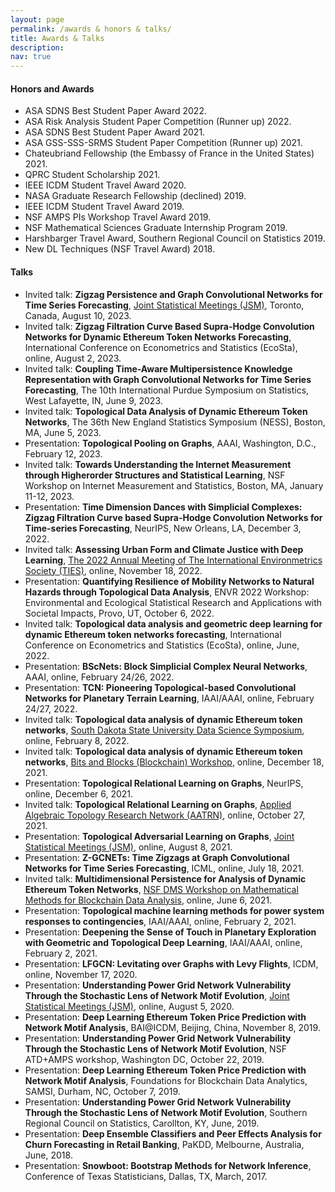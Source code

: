 ```yaml
---
layout: page
permalink: /awards & honors & talks/
title: Awards & Talks
description: 
nav: true
---
```


#### Honors and Awards

- ASA SDNS Best Student Paper Award 2022.
- ASA Risk Analysis Student Paper Competition (Runner up) 2022.
- ASA SDNS Best Student Paper Award 2021.
- ASA GSS-SSS-SRMS Student Paper Competition (Runner up) 2021.
- Chateubriand Fellowship (the Embassy of France in the United States) 2021.
- QPRC Student Scholarship 2021.
- IEEE ICDM Student Travel Award 2020.
- NASA Graduate Research Fellowship (declined) 2019.
- IEEE ICDM Student Travel Award 2019.
- NSF AMPS PIs Workshop Travel Award 2019.
- NSF Mathematical Sciences Graduate Internship Program 2019.
- Harshbarger Travel Award, Southern Regional Council on Statistics 2019.
- New DL Techniques (NSF Travel Award) 2018.

#### Talks
- Invited talk: **Zigzag Persistence and Graph Convolutional Networks for Time Series Forecasting**, [Joint Statistical Meetings (JSM)](https://ww2.amstat.org/meetings/jsm/2023/), Toronto, Canada, August 10, 2023.
- Invited talk: **Zigzag Filtration Curve Based Supra-Hodge Convolution Networks for Dynamic Ethereum Token Networks Forecasting**, International Conference on Econometrics and Statistics (EcoSta), online, August 2, 2023.
- Invited talk: **Coupling Time-Aware Multipersistence Knowledge Representation with Graph Convolutional Networks for Time Series Forecasting**, The 10th International Purdue Symposium on Statistics, West Lafayette, IN, June 9, 2023.
- Invited talk: **Topological Data Analysis of Dynamic Ethereum Token Networks**, The 36th New England Statistics Symposium (NESS), Boston, MA, June 5, 2023.
- Presentation: **Topological Pooling on Graphs**, AAAI, Washington, D.C., February 12, 2023.
- Invited talk: **Towards Understanding the Internet Measurement through Higherorder Structures and Statistical Learning**, NSF Workshop on Internet Measurement and Statistics, Boston, MA, January 11-12, 2023.
- Presentation: **Time Dimension Dances with Simplicial Complexes: Zigzag Filtration Curve based Supra-Hodge Convolution Networks for Time-series Forecasting**, NeurIPS, New Orleans, LA, December 3, 2022.
- Invited talk: **Assessing Urban Form and Climate Justice with Deep Learning**, [The 2022 Annual Meeting of The International Environmetrics Society (TIES)](https://www.environmetrics.xyz/TIES2022), online, November 18, 2022.
- Presentation: **Quantifying Resilience of Mobility Networks to Natural Hazards through Topological Data Analysis**, ENVR 2022 Workshop: Environmental and Ecological Statistical Research and Applications with Societal Impacts, Provo, UT, October 6, 2022.
- Invited talk: **Topological data analysis and geometric deep learning for dynamic Ethereum token networks forecasting**, International Conference on Econometrics and Statistics (EcoSta), online, June, 2022.
- Presentation: **BScNets: Block Simplicial Complex Neural Networks**, AAAI, online, February 24/26, 2022.
- Presentation: **TCN: Pioneering Topological-based Convolutional Networks for Planetary Terrain Learning**, IAAI/AAAI, online, February 24/27, 2022.
- Invited talk: **Topological data analysis of dynamic Ethereum token networks**, [South Dakota State University Data Science Symposium](https://openprairie.sdstate.edu/datascience_symposium/2022/), online, February 8, 2022.
- Invited talk: **Topological data analysis of dynamic Ethereum token networks**, [Bits and Blocks (Blockchain) Workshop](https://bitsandblocks2021.super.site/), online, December 18, 2021.
- Presentation: **Topological Relational Learning on Graphs**, NeurIPS, online, December 6, 2021.
- Invited talk: **Topological Relational Learning on Graphs**, [Applied Algebraic Topology Research Network (AATRN)](https://www.aatrn.net/home), online, October 27, 2021.
- Presentation: **Topological Adversarial Learning on Graphs**, [Joint Statistical Meetings (JSM)](https://ww2.amstat.org/meetings/jsm/2021/onlineprogram/ActivityDetails.cfm?SessionID=220695), online, August 8, 2021.
- Presentation: **Z-GCNETs: Time Zigzags at Graph Convolutional Networks for Time Series Forecasting**, ICML, online, July 18, 2021.
- Invited talk: **Multidimensional Persistence for Analysis of Dynamic Ethereum Token Networks**, [NSF DMS Workshop on Mathematical Methods for Blockchain Data Analysis](https://sites.google.com/view/nsf-blockchain-workshop/home), online, June 6, 2021.
- Presentation: **Topological machine learning methods for power system responses to contingencies**, IAAI/AAAI, online, February 2, 2021.
- Presentation: **Deepening the Sense of Touch in Planetary Exploration with Geometric and Topological Deep Learning**, IAAI/AAAI, online, February 2, 2021.
- Presentation: **LFGCN: Levitating over Graphs with Levy Flights**, ICDM, online, November 17, 2020.
- Presentation: **Understanding Power Grid Network Vulnerability Through the Stochastic Lens of Network Motif Evolution**, [Joint Statistical Meetings (JSM)](https://ww2.amstat.org/meetings/jsm/2020/onlineprogram/AbstractDetails.cfm?abstractid=313815), online, August 5, 2020.
- Presentation: **Deep Learning Ethereum Token Price Prediction with Network Motif Analysis**, BAI@ICDM, Beijing, China, November 8, 2019.
- Presentation: **Understanding Power Grid Network Vulnerability Through the Stochastic Lens of Network Motif Evolution**, NSF ATD+AMPS workshop, Washington DC, October 22, 2019.
- Presentation: **Deep Learning Ethereum Token Price Prediction with Network Motif Analysis**, Foundations for Blockchain Data Analytics, SAMSI, Durham, NC, October 7, 2019.
- Presentation: **Understanding Power Grid Network Vulnerability Through the Stochastic Lens of Network Motif Evolution**, Southern Regional Council on Statistics, Carollton, KY, June, 2019.
- Presentation: **Deep Ensemble Classifiers and Peer Effects Analysis for Churn Forecasting in Retail Banking**, PaKDD, Melbourne, Australia, June, 2018.
- Presentation: **Snowboot: Bootstrap Methods for Network Inference**, Conference of Texas Statisticians, Dallas, TX, March, 2017.
